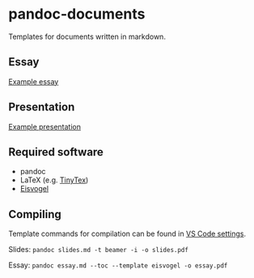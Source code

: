 # pandoc-documents

Templates for documents written in markdown.

## Essay

[Example essay](essay/essay.pdf)

## Presentation

[Example presentation](slides/slides.pdf)

## Required software

- pandoc
- LaTeX (e.g. [TinyTex](https://github.com/yihui/tinytex))
- [Eisvogel](https://github.com/Wandmalfarbe/pandoc-latex-template)

## Compiling

Template commands for compilation can be found in [VS Code settings](.vscode/settings.json).

Slides: `pandoc slides.md -t beamer -i -o slides.pdf`

Essay: `pandoc essay.md --toc --template eisvogel -o essay.pdf`
